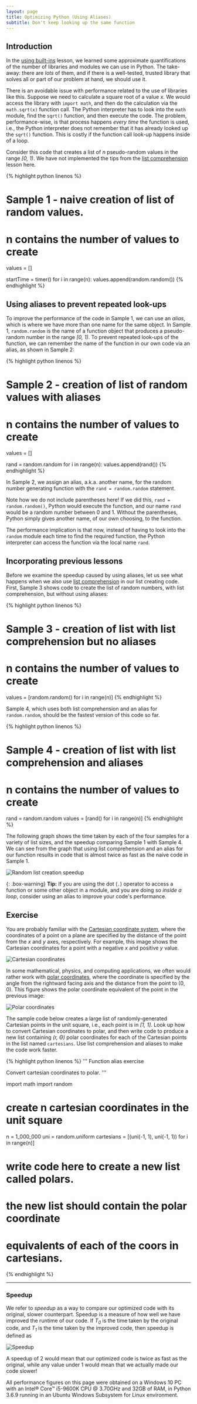 ```yaml
---
layout: page
title: Optimizing Python (Using Aliases)
subtitle: Don't keep looking up the same function
---
```


<!---
-------------------------------------------------------------------------------
Introduction section
-------------------------------------------------------------------------------
-->
## Introduction

In the [using built-ins](../optimizing-python-built-ins/index.html) lesson, we
learned some approximate quantifications of the number of libraries and modules
we can use in Python. The take-away: there are *lots* of them, and if there is
a well-tested, trusted library that solves all or part of our problem at hand,
we should use it. 

There is an avoidable issue with performance related to the use of libraries
like this. Suppose we need to calculate a square root of a value *x*. We would 
access the library with `import math`, and then do the calculation via the
`math.sqrt(x)` function call. The Python interpreter has to look into the 
`math` module, find the `sqrt()` function, and then execute the code. The
problem, performance-wise, is that process happens *every time* the function
is used, i.e., the Python interpreter does not remember that it has already
looked up the `sqrt()` function. This is costly if the function call look-up
happens inside of a loop. 

Consider this code that creates a list of *n* pseudo-random values in the 
range *[0, 1)*. We have not implemented the tips from the 
[list comprehension](../optimizing-python-list-comprehension/index.html) 
lesson here. 

<!---
-------------------------------------------------------------------------------
Sample 1 - naive construction of list of random values
-------------------------------------------------------------------------------
-->
{% highlight python linenos %}
# Sample 1 - naive creation of list of random values.
# n contains the number of values to create
values = []

startTime = timer()
for i in range(n):
    values.append(random.random())
{% endhighlight %}

<!---
-------------------------------------------------------------------------------
Using aliases section
-------------------------------------------------------------------------------
-->
## Using aliases to prevent repeated look-ups

To improve the performance of the code in Sample 1, we can use an *alias*, 
which is where we have more than one name for the same object. In Sample 1,
`random.random` is the name of a function object that produces a pseudo-random
number in the range *[0, 1)*. To prevent repeated look-ups of the function,
we can remember the name of the function in our own code via an alias, 
as shown in Sample 2:

<!---
-------------------------------------------------------------------------------
Sample 2 - construction of list of random values using an alias
-------------------------------------------------------------------------------
-->
{% highlight python linenos %}
# Sample 2 - creation of list of random values with aliases
# n contains the number of values to create
values = []

rand = random.random
for i in range(n):
    values.append(rand())
{% endhighlight %}

In Sample 2, we assign an alias, a.k.a. another name, for the random number
generating function with the `rand = random.random` statement. 

Note how we do not include parentheses here! If we did this, 
`rand = random.random()`, Python would execute the function, and our name
`rand` would be a random number between 0 and 1. Without the parentheses,
Python simply gives another name, of our own choosing, to the function. 

The performance implication is that now, instead of having to look into
the `random` module each time to find the required function, the Python
interpreter can access the function via the local name `rand`. 

## Incorporating previous lessons

Before we examine the speedup caused by using aliases, let us see what 
happens when we also use 
[list comprehension](../optimizing-python-list-comprehension/index.html) in our 
list creating code. First, Sample 3 shows code to create the 
list of random numbers, with list comprehension, but without using aliases:

<!---
-------------------------------------------------------------------------------
Sample 3 - construction of list with list comprehension, but no aliases
-------------------------------------------------------------------------------
-->
{% highlight python linenos %}
# Sample 3 - creation of list with list comprehension but no aliases
# n contains the number of values to create
values = [random.random() for i in range(n)]
{% endhighlight %}

Sample 4, which uses both list comprehension and an alias for `random.random`,
should be the fastest version of this code so far.

<!---
-------------------------------------------------------------------------------
Sample 4 - construction of list with list comprehension and aliases
-------------------------------------------------------------------------------
-->
{% highlight python linenos %}
# Sample 4 - creation of list with list comprehension and aliases
# n contains the number of values to create
rand = random.random
values = [rand() for i in range(n)]
{% endhighlight %}

The following graph shows the time taken by each of the four samples for a 
variety of list sizes, and the speedup comparing Sample 1 with Sample 4. 
We can see from the graph that using list comprehension and an alias for 
our function results in code that is almost twice as fast as the naive code
in Sample 1. 

![Random list creation speedup](../../assets/img/function-alias.png)

{: .box-warning}
**Tip:** If you are using the dot (`.`) operator to access a function or some
other object in a module, and you are doing so *inside a loop*, consider using
an alias to improve your code's performance. 

## Exercise 

You are probably familiar with the 
[Cartesian coordinate system](https://en.wikipedia.org/wiki/Cartesian_coordinate_system),
where the coordinates of a point on a plane are specified by the distance of the point 
from the *x* and *y* axes, respectively. For example, this image shows the Cartesian
coordinates for a point with a negative *x* and positive *y* value. 

![Cartesian coordinates](../../assets/img/cartesian.png)

In some mathematical, physics, and computing applications, we often would rather work 
with [polar coordinates](https://mathworld.wolfram.com/PolarCoordinates.html), where
the coordinate is specified by the angle from the rightward facing axis and the 
distance from the point to (0, 0). This figure shows the polar coordinate equivalent
of the point in the previous image:

![Polar coordinates](../../assets/img/polar.png)

The sample code below creates a large list of randomly-generated Cartesian points
in the unit square, i.e., each point is in *[1, 1]*. Look up how to convert 
Cartesian coordinates to polar, and then write code to produce a new list containing
*(r, &#920;)* polar coordinates for each of the Cartesian points in the list
named `cartesians`. Use list comprehension and aliases to make the code work
faster. 

<!---
-------------------------------------------------------------------------------
Exercise - convert cartesian coordinates to polar
-------------------------------------------------------------------------------
-->
{% highlight python linenos %}
'''
Function alias exercise 

Convert cartesian coordinates to polar.
'''

import math
import random

# create n cartesian coordinates in the unit square
n = 1_000_000
uni = random.uniform
cartesians = [(uni(-1, 1), uni(-1, 1)) for i in range(n)]

# write code here to create a new list called polars.
# the new list should contain the polar coordinate
# equivalents of each of the coors in cartesians.
{% endhighlight %}

---

### Speedup <a name="speedup"></a>

We refer to *speedup* as a way
to compare our optimized code with its original, slower counterpart.
Speedup is a measure of how well we have improved the runtime of our code. If 
*T<sub>0</sub>* is the time taken by the original code, and *T<sub>1</sub>* is the
time taken by the improved code, then speedup is defined as 

![Speedup](../../assets/img/speedup.png)

A speedup of 2 would mean that our optimized code is twice as fast as 
the original, while any value under 1 would mean that we actually 
made our code slower!

All performance figures on this page were obtained on
a Windows 10 PC with an Intel&reg; Core&trade; i5-9600K CPU @ 3.70GHz
and 32GB of RAM, in Python 3.6.9 running in an Ubuntu Windows
Subsystem for Linux environment. 
